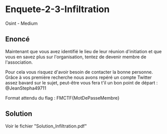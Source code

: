 # Enquete-2-3-Infiltration
Osint - Medium

## Enoncé
Maintenant que vous avez identifié le lieu de leur réunion d'initiation et que vous en savez plus sur l'organisation, tentez de devenir membre de l'association.

Pour cela vous risquez d'avoir besoin de contacter la bonne personne.
Grâce à vos première recherche nous avons repéré un compte Twitter assez bavard sur le sujet, peut-être vous fera t'il un bon point de départ : @JeanStepha49711

Format attendu du flag : FMCTF{MotDePasseMembre}

## Solution
Voir le fichier "Solution_Infiltration.pdf"
